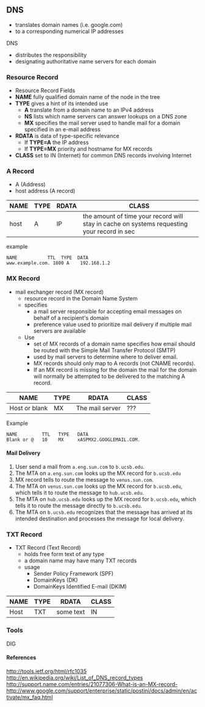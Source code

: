 ## DNS

* translates domain names (i.e. google.com) 
* to a corresponding numerical IP addresses

DNS 
* distributes the responsibility 
* designating authoritative name servers for each domain

### Resource Record

* Resource Record Fields
* **NAME** fully qualified domain name of the node in the tree
* **TYPE** gives a hint of its intended use
	* **A** translate from a domain name to an IPv4 address 
	* **NS** lists which name servers can answer lookups on a DNS zone
	* **MX** specifies the mail server used to handle mail for a domain specified in an e-mail address
* **RDATA** is data of type-specific relevance
	* If **TYPE=A** the IP address
	* If **TYPE=MX** priority and hostname for MX records
* **CLASS** set to IN (Internet) for common DNS records involving Internet

### A Record

* A (Address)
* host address (A record)

|NAME |TYPE |RDATA |CLASS |
|-----|-----|------|------|
|host  |A  |IP   |the amount of time your record will stay in cache on systems requesting your record in sec|

example

	NAME           TTL	TYPE  DATA
	www.example.com. 1800 A    192.168.1.2

### MX Record

* mail exchanger record (MX record)
	* resource record in the Domain Name System 
	* specifies 
		* a mail server responsible for accepting email messages on behalf of a recipient's domain 			
		* preference value used to prioritize mail delivery if multiple mail servers are available 
	* Use
		* set of MX records of a domain name specifies how email should be routed with the Simple Mail Transfer Protocol (SMTP)
		* used by mail servers to determine where to deliver email. 
		* MX records should only map to A records (not CNAME records). 
		* If an MX record is missing for the domain the mail for the domain will normally be attempted to be delivered to the matching A record.

|NAME |TYPE |RDATA |CLASS |
|-----|-----|------|------|
|Host or blank  |MX  |The mail server   |???   |

Example

	NAME         TTL   TYPE   DATA
	Blank or @   10    MX     xASPMX2.GOOGLEMAIL.COM.

#### Mail Delivery

1. User send a mail from `a.eng.sun.com` to `b.ucsb.edu`.
2. The MTA on `a.eng.sun.com` looks up the MX record for `b.ucsb.edu`
3. MX record tells to route the message to `venus.sun.com`. 
4. The MTA on `venus.sun.com` looks up the MX record for `b.ucsb.edu`, which tells it to route the message to `hub.ucsb.edu`. 
5. The MTA on `hub.ucsb.edu` looks up the MX record for `b.ucsb.edu`, which tells it to route the message directly to `b.ucsb.edu`. 
6. The MTA on `b.ucsb.edu` recognizes that the message has arrived at its intended destination and processes the message for local delivery.

### TXT Record

* TXT Record (Text Record)
	* holds free form text of any type 
	* a domain name may have many TXT records
	* usage
		* Sender Policy Framework (SPF) 
		* DomainKeys (DK)
		* DomainKeys Identified E-mail (DKIM)

|NAME |TYPE |RDATA |CLASS |
|-----|-----|------|------|
|Host  |TXT  |some text   |IN   |

### Tools

DIG

#### References
<http://tools.ietf.org/html/rfc1035>
<http://en.wikipedia.org/wiki/List_of_DNS_record_types>
<http://support.name.com/entries/21077306-What-is-an-MX-record->
<http://www.google.com/support/enterprise/static/postini/docs/admin/en/activate/mx_faq.html>


